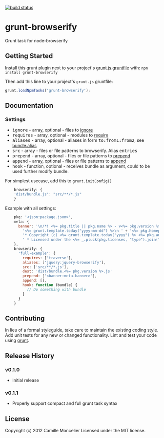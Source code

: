 [![build status](https://secure.travis-ci.org/pix/grunt-browserify.png)](http://travis-ci.org/pix/grunt-browserify)
# grunt-browserify

Grunt task for node-browserify

## Getting Started
Install this grunt plugin next to your project's [grunt.js gruntfile][getting_started] with: `npm install grunt-browserify`

Then add this line to your project's `grunt.js` gruntfile:

```javascript
grunt.loadNpmTasks('grunt-browserify');
```

[grunt]: https://github.com/cowboy/grunt
[getting_started]: https://github.com/cowboy/grunt/blob/master/docs/getting_started.md

## Documentation

### Settings

* <tt>ignore</tt> - array, optional - files to [ignore](https://github.com/substack/node-browserify/blob/master/doc/methods.markdown#bignorefile)
* <tt>requires</tt> - array, optional - modules to [require](https://github.com/substack/node-browserify/blob/master/doc/methods.markdown#brequirefile)
* <tt>aliases</tt> - array, optional - aliases in form <tt>to:from1:from2</tt>, see [bundle.alias](https://github.com/substack/node-browserify/blob/master/doc/methods.markdown#baliasto-from)
* <tt>src</tt> - array - files or file patterns to browserify. Alias <tt>entries</tt>
* <tt>prepend</tt> - array, optional - files or file patterns to [prepend](https://github.com/substack/node-browserify/blob/master/doc/methods.markdown#bprependcontent)
* <tt>append</tt> - array, optional - files or file patterns to [append](https://github.com/substack/node-browserify/blob/master/doc/methods.markdown#bappendcontent)
* <tt>hook</tt> - function, optional - receives bundle as argument, could to be used further modify bundle.


For simplest usecase, add this to ```grunt.initConfig()```

```javascript
    browserify: {
	'dist/bundle.js': "src/**/*.js"
    }
```

Example with all settings:

```javascript
    pkg: '<json:package.json>',
    meta: {
      banner: '\n/*! <%= pkg.title || pkg.name %> - v<%= pkg.version %> - ' +
        '<%= grunt.template.today("yyyy-mm-dd") %>\n ' + '<%= pkg.homepage ? "* " + pkg.homepage + "\n *\n " : "" %>' +
        '* Copyright (c) <%= grunt.template.today("yyyy") %> <%= pkg.author.name %>;\n' +
        ' * Licensed under the <%= _.pluck(pkg.licenses, "type").join(", ") %> license */'
    },
    browserify: {
      'full-example': {
        requires: ['traverse'],
        aliases: ['jquery:jquery-browserify'],
        src: ['src/**/*.js'],
        dest: 'dist/bundle.<%= pkg.version %>.js'
        prepend: ['<banner:meta.banner>'],
        append: [],
        hook: function (bundle) {
          // Do something with bundle
        }
      }
    }
```

## Contributing
In lieu of a formal styleguide, take care to maintain the existing coding style. Add unit tests for any new or changed functionality. Lint and test your code using [grunt][grunt].

## Release History

### v0.1.0
  - Initial release

### v0.1.1
  - Properly support compact and full grunt task syntax

## License
Copyright (c) 2012 Camille Moncelier
Licensed under the MIT license.
